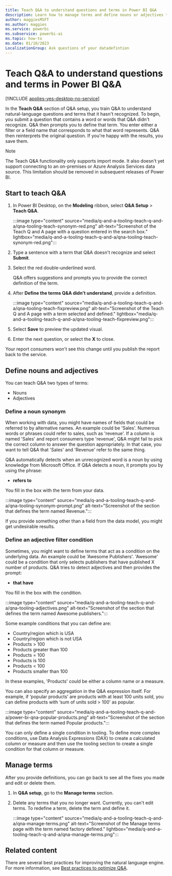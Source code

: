 ```yaml
---
title: Teach Q&A to understand questions and terms in Power BI Q&A
description: Learn how to manage terms and define nouns or adjectives to teach Q&A about your data and optimize search results.
author: maggiesMSFT
ms.author: maggies
ms.service: powerbi
ms.subservice: powerbi-ai
ms.topic: how-to
ms.date: 01/10/2023
LocalizationGroup: Ask questions of your datadefintion
---
```

# Teach Q&A to understand questions and terms in Power BI Q&A

[!INCLUDE [applies-yes-desktop-no-service](../includes/applies-yes-desktop-no-service.md)]

In the **Teach Q&A** section of Q&A setup, you train Q&A to understand natural-language questions and terms that it hasn't recognized. To begin, you submit a question that contains a word or words that Q&A didn't recognize. Q&A then prompts you to define that term. You enter either a filter or a field name that corresponds to what that word represents. Q&A then reinterprets the original question. If you're happy with the results, you save them.

> [!NOTE]
> The Teach Q&A functionality only supports import mode. It also doesn't yet support connecting to an on-premises or Azure Analysis Services data source. This limitation should be removed in subsequent releases of Power BI.

## Start to teach Q&A

1. In Power BI Desktop, on the **Modeling** ribbon, select **Q&A Setup** > **Teach Q&A**.

    :::image type="content" source="media/q-and-a-tooling-teach-q-and-a/qna-tooling-teach-synonym-red.png" alt-text="Screenshot of the Teach Q and A page with a question entered in the search box." lightbox="media/q-and-a-tooling-teach-q-and-a/qna-tooling-teach-synonym-red.png":::

2. Type a sentence with a term that Q&A doesn't recognize and select **Submit**.

3. Select the red double-underlined word. 

    Q&A offers suggestions and prompts you to provide the correct definition of the term. 
    
3. After **Define the terms Q&A didn't understand**, provide a definition.

    :::image type="content" source="media/q-and-a-tooling-teach-q-and-a/qna-tooling-teach-fixpreview.png" alt-text="Screenshot of the Teach Q and A page with a term selected and defined." lightbox="media/q-and-a-tooling-teach-q-and-a/qna-tooling-teach-fixpreview.png":::

4. Select **Save** to preview the updated visual.

5. Enter the next question, or select the **X** to close.

Your report consumers won't see this change until you publish the report back to the service.

## Define nouns and adjectives

You can teach Q&A two types of terms:

- Nouns
- Adjectives

### Define a noun synonym

When working with data, you might have names of fields that could be referred to by alternative names. An example could be 'Sales'. Numerous words or phrases could refer to sales, such as 'revenue'. If a column is named 'Sales' and report consumers type 'revenue', Q&A might fail to pick the correct column to answer the question appropriately. In that case, you want to tell Q&A that 'Sales' and 'Revenue' refer to the same thing.

Q&A automatically detects when an unrecognized word is a noun by using knowledge from Microsoft Office. If Q&A detects a noun, it prompts you by using the phrase:

- **refers to** 

You fill in the box with the term from your data.

:::image type="content" source="media/q-and-a-tooling-teach-q-and-a/qna-tooling-synonym-prompt.png" alt-text="Screenshot of the section that defines the term named Revenue.":::

If you provide something other than a field from the data model, you might get undesirable results.

### Define an adjective filter condition

Sometimes, you might want to define terms that act as a condition on the underlying data. An example could be 'Awesome Publishers'. 'Awesome' could be a condition that only selects publishers that have published X number of products. Q&A tries to detect adjectives and then provides the prompt:

- **that have**  

You fill in the box with the condition.

:::image type="content" source="media/q-and-a-tooling-teach-q-and-a/qna-tooling-adjectives.png" alt-text="Screenshot of the section that defines the term named Awesome publishers.":::

Some example conditions that you can define are:

- Country/region which is USA
- Country/region which is not USA
- Products > 100
- Products greater than 100
- Products = 100
- Products is 100
- Products < 100
- Products smaller than 100

In these examples, 'Products' could be either a column name or a measure. 

You can also specify an aggregation in the Q&A expression itself. For example, if ‘popular products’ are products with at least 100 units sold, you can define products with ‘sum of units sold > 100’ as popular.  

:::image type="content" source="media/q-and-a-tooling-teach-q-and-a/power-bi-qna-popular-products.png" alt-text="Screenshot of the section that defines the term named Popular products.":::

You can only define a single condition in tooling. To define more complex conditions, use Data Analysis Expressions (DAX) to create a calculated column or measure and then use the tooling section to create a single condition for that column or measure.

## Manage terms

After you provide definitions, you can go back to see all the fixes you made and edit or delete them. 

1. In **Q&A setup**, go to the **Manage terms** section.

2. Delete any terms that you no longer want. Currently, you can't edit terms. To redefine a term, delete the term and define it.

    :::image type="content" source="media/q-and-a-tooling-teach-q-and-a/qna-manage-terms.png" alt-text="Screenshot of the Manage terms page with the term named factory defined." lightbox="media/q-and-a-tooling-teach-q-and-a/qna-manage-terms.png":::

## Related content

There are several best practices for improving the natural language engine. For more information, see [Best practices to optimize Q&A](q-and-a-best-practices.md).
